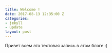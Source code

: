 ```yaml
---
title: Welcome !
date: 2017-08-13 12:35:00 Z
categories:
- jekyll
- update
layout: post
---
```


[](https://drive.google.com/file/d/0B75zBu6AWNH2bXNJdldORkNHbkU/view?usp=sharing)
Привет всем это тестовая запись в этом блоге :)